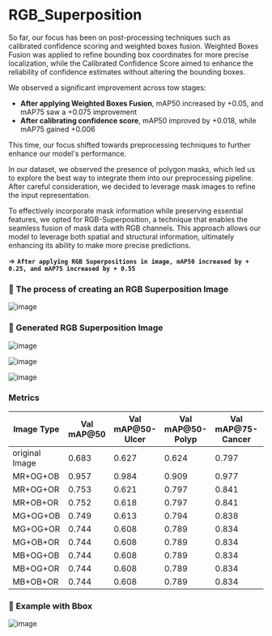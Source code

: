 # RGB_Superposition

So far, our focus has been on post-processing techniques such as calibrated confidence scoring and weighted boxes fusion. Weighted Boxes Fusion was applied to refine bounding box coordinates for more precise localization, while the Calibrated Confidence Score aimed to enhance the reliability of confidence estimates without altering the bounding boxes.

We observed a significant improvement across tow stages:

- **After applying Weighted Boxes Fusion**, mAP50 increased by +0.05, and mAP75 saw a +0.075 improvement
- **After calibrating confidence score**, mAP50 improved by +0.018, while mAP75 gained +0.006

This time, our focus shifted towards preprocessing techniques to further enhance our model's performance.

In our dataset, we observed the presence of polygon masks, which led us to explore the best way to integrate them into our preprocessing pipeline. After careful consideration, we decided to leverage mask images to refine the input representation.

To effectively incorporate mask information while preserving essential features, we opted for RGB-Superposition, a technique that enables the seamless fusion of mask data with RGB channels. This approach allows our model to leverage both spatial and structural information, ultimately enhancing its ability to make more precise predictions.

=> **`After applying RGB Superpositions in image, mAP50 increased by + 0.25, and mAP75 increased by + 0.55`**

### 📌 The process of creating an RGB Superposition Image

![image](https://github.com/user-attachments/assets/c0c00493-dc86-4a29-a837-285e7dc15e47)


### 📌 Generated RGB Superposition Image

![image](https://github.com/user-attachments/assets/17c0045c-d135-4de5-8d58-95f87bdb80e7)

![image](https://github.com/user-attachments/assets/c8a3d957-cc8a-462e-a77e-d391f27b333c)

![image](https://github.com/user-attachments/assets/5e49b63a-1edb-468b-b746-820dae0f2d86)


### Metrics 

|  Image Type |   Val mAP@50 | Val mAP@50-Ulcer | Val mAP@50-Polyp |Val mAP@75-Cancer | Val mAP@75 | Val mAP@75-Ulcer | Val mAP@75-Polyp | Val mAP@75-Cancer  |
|--------|-----------|--------------|--------------|--------------|--------|--------------|--------------|----------------|
|   original Image    |    0.683 | 0.627 | 0.624 | 0.797 | 0.334 | 0.260 | 0.295 | 0.447     |
|   MR+OG+OB   |     0.957 | 0.984 | 0.909 | 0.977 | 0.905 | 0.984 | 0.764 | 0.968   |
|   MR+OG+OR    |     0.753 | 0.621 | 0.797 | 0.841 | 0.447 | 0.253 | 0.498 | 0.591     |
|   MR+OB+OR    |     0.752 | 0.618 | 0.797 | 0.841 | 0.445 | 0.251 | 0.496 | 0.589   |
|   MG+OG+OB    |     0.749 | 0.613 | 0.794 | 0.838 | 0.443 | 0.249 | 0.492 | 0.588     |
|   MG+OG+OR    |     0.744 | 0.608 | 0.789 | 0.834 | 0.438 | 0.243 | 0.487 | 0.585     | 
|   MG+OB+OR    |     0.744 | 0.608 | 0.789 | 0.834 | 0.438 | 0.243 | 0.487 | 0.585     | 
|   MB+OG+OB    |     0.744 | 0.608 | 0.789 | 0.834 | 0.438 | 0.243 | 0.487 | 0.585     | 
|   MB+OG+OR    |     0.744 | 0.608 | 0.789 | 0.834 | 0.438 | 0.243 | 0.487 | 0.585     | 
|   MB+OB+OR    |     0.744 | 0.608 | 0.789 | 0.834 | 0.438 | 0.243 | 0.487 | 0.585     | 


### 📌 Example with Bbox

![image](https://github.com/user-attachments/assets/7e936296-cf26-4c0f-b8b4-547db0925b0e)
